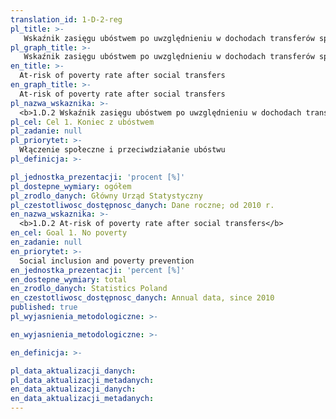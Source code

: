 ```yaml
---
translation_id: 1-D-2-reg
pl_title: >-
   Wskaźnik zasięgu ubóstwem po uwzględnieniu w dochodach transferów społecznych
pl_graph_title: >-
   Wskaźnik zasięgu ubóstwem po uwzględnieniu w dochodach transferów społecznych
en_title: >-
  At-risk of poverty rate after social transfers
en_graph_title: >-
  At-risk of poverty rate after social transfers
pl_nazwa_wskaznika: >-
  <b>1.D.2 Wskaźnik zasięgu ubóstwem po uwzględnieniu w dochodach transferów społecznych</b>
pl_cel: Cel 1. Koniec z ubóstwem
pl_zadanie: null
pl_priorytet: >-
  Włączenie społeczne i przeciwdziałanie ubóstwu
pl_definicja: >-

pl_jednostka_prezentacji: 'procent [%]'
pl_dostepne_wymiary: ogółem
pl_zrodlo_danych: Główny Urząd Statystyczny
pl_czestotliwosc_dostępnosc_danych: Dane roczne; od 2010 r.
en_nazwa_wskaznika: >-
  <b>1.D.2 At-risk of poverty rate after social transfers</b>
en_cel: Goal 1. No poverty
en_zadanie: null
en_priorytet: >-
  Social inclusion and poverty prevention
en_jednostka_prezentacji: 'percent [%]'
en_dostepne_wymiary: total
en_zrodlo_danych: Statistics Poland
en_czestotliwosc_dostępnosc_danych: Annual data, since 2010
published: true
pl_wyjasnienia_metodologiczne: >-

en_wyjasnienia_metodologiczne: >-

en_definicja: >-

pl_data_aktualizacji_danych:
pl_data_aktualizacji_metadanych:
en_data_aktualizacji_danych:
en_data_aktualizacji_metadanych:
---
```

